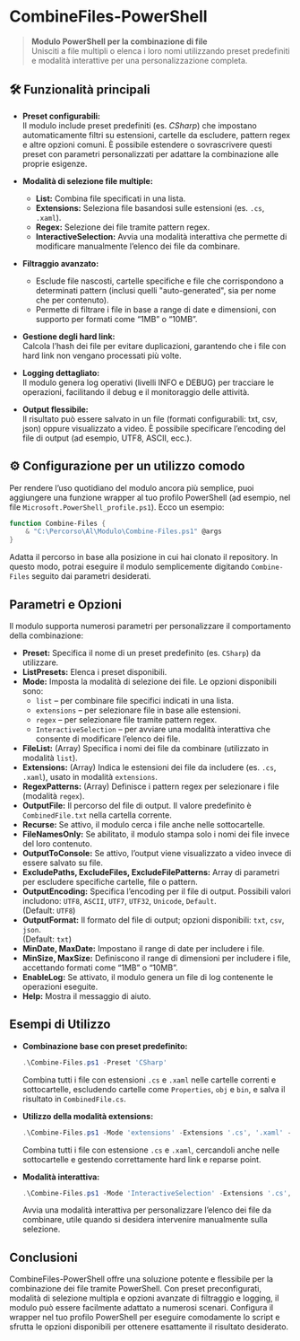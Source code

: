 # CombineFiles-PowerShell

> **Modulo PowerShell per la combinazione di file**  
> Unisciti a file multipli o elenca i loro nomi utilizzando preset predefiniti e modalità interattive per una personalizzazione completa.

## 🛠 Funzionalità principali

- **Preset configurabili:**  
  Il modulo include preset predefiniti (es. *CSharp*) che impostano automaticamente filtri su estensioni, cartelle da escludere, pattern regex e altre opzioni comuni. È possibile estendere o sovrascrivere questi preset con parametri personalizzati per adattare la combinazione alle proprie esigenze.

- **Modalità di selezione file multiple:**  
  - **List:** Combina file specificati in una lista.
  - **Extensions:** Seleziona file basandosi sulle estensioni (es. `.cs`, `.xaml`).
  - **Regex:** Selezione dei file tramite pattern regex.
  - **InteractiveSelection:** Avvia una modalità interattiva che permette di modificare manualmente l’elenco dei file da combinare.

- **Filtraggio avanzato:**  
  - Esclude file nascosti, cartelle specifiche e file che corrispondono a determinati pattern (inclusi quelli "auto-generated", sia per nome che per contenuto).  
  - Permette di filtrare i file in base a range di date e dimensioni, con supporto per formati come “1MB” o “10MB”.

- **Gestione degli hard link:**  
  Calcola l’hash dei file per evitare duplicazioni, garantendo che i file con hard link non vengano processati più volte.

- **Logging dettagliato:**  
  Il modulo genera log operativi (livelli INFO e DEBUG) per tracciare le operazioni, facilitando il debug e il monitoraggio delle attività.

- **Output flessibile:**  
  Il risultato può essere salvato in un file (formati configurabili: txt, csv, json) oppure visualizzato a video. È possibile specificare l’encoding del file di output (ad esempio, UTF8, ASCII, ecc.).

## ⚙️ Configurazione per un utilizzo comodo

Per rendere l’uso quotidiano del modulo ancora più semplice, puoi aggiungere una funzione wrapper al tuo profilo PowerShell (ad esempio, nel file `Microsoft.PowerShell_profile.ps1`). Ecco un esempio:

```powershell
function Combine-Files {
    & "C:\Percorso\Al\Modulo\Combine-Files.ps1" @args
}
```

Adatta il percorso in base alla posizione in cui hai clonato il repository. In questo modo, potrai eseguire il modulo semplicemente digitando `Combine-Files` seguito dai parametri desiderati.

## Parametri e Opzioni

Il modulo supporta numerosi parametri per personalizzare il comportamento della combinazione:

- **Preset:** Specifica il nome di un preset predefinito (es. `CSharp`) da utilizzare.
- **ListPresets:** Elenca i preset disponibili.
- **Mode:** Imposta la modalità di selezione dei file. Le opzioni disponibili sono:  
  - `list` – per combinare file specifici indicati in una lista.  
  - `extensions` – per selezionare file in base alle estensioni.  
  - `regex` – per selezionare file tramite pattern regex.  
  - `InteractiveSelection` – per avviare una modalità interattiva che consente di modificare l’elenco dei file.
- **FileList:** (Array) Specifica i nomi dei file da combinare (utilizzato in modalità `list`).
- **Extensions:** (Array) Indica le estensioni dei file da includere (es. `.cs`, `.xaml`), usato in modalità `extensions`.
- **RegexPatterns:** (Array) Definisce i pattern regex per selezionare i file (modalità `regex`).
- **OutputFile:** Il percorso del file di output. Il valore predefinito è `CombinedFile.txt` nella cartella corrente.
- **Recurse:** Se attivo, il modulo cerca i file anche nelle sottocartelle.
- **FileNamesOnly:** Se abilitato, il modulo stampa solo i nomi dei file invece del loro contenuto.
- **OutputToConsole:** Se attivo, l’output viene visualizzato a video invece di essere salvato su file.
- **ExcludePaths, ExcludeFiles, ExcludeFilePatterns:** Array di parametri per escludere specifiche cartelle, file o pattern.
- **OutputEncoding:** Specifica l’encoding per il file di output. Possibili valori includono: `UTF8`, `ASCII`, `UTF7`, `UTF32`, `Unicode`, `Default`.  
  (Default: `UTF8`)
- **OutputFormat:** Il formato del file di output; opzioni disponibili: `txt`, `csv`, `json`.  
  (Default: `txt`)
- **MinDate, MaxDate:** Impostano il range di date per includere i file.
- **MinSize, MaxSize:** Definiscono il range di dimensioni per includere i file, accettando formati come “1MB” o “10MB”.
- **EnableLog:** Se attivato, il modulo genera un file di log contenente le operazioni eseguite.
- **Help:** Mostra il messaggio di aiuto.

## Esempi di Utilizzo

- **Combinazione base con preset predefinito:**

  ```powershell
  .\Combine-Files.ps1 -Preset 'CSharp'
  ```

  Combina tutti i file con estensioni `.cs` e `.xaml` nelle cartelle correnti e sottocartelle, escludendo cartelle come `Properties`, `obj` e `bin`, e salva il risultato in `CombinedFile.cs`.

- **Utilizzo della modalità extensions:**

  ```powershell
  .\Combine-Files.ps1 -Mode 'extensions' -Extensions '.cs', '.xaml' -Recurse -EnableLog
  ```

  Combina tutti i file con estensione `.cs` e `.xaml`, cercandoli anche nelle sottocartelle e gestendo correttamente hard link e reparse point.

- **Modalità interattiva:**

  ```powershell
  .\Combine-Files.ps1 -Mode 'InteractiveSelection' -Extensions '.cs', '.xaml' -OutputFile 'CombinedFile.cs' -Recurse -ExcludePaths 'Properties', 'obj', 'bin' -ExcludeFilePatterns '.*\.g\.cs$', '.*\.designer\.cs$', '.*\.g\.i\.cs$' -EnableLog
  ```

  Avvia una modalità interattiva per personalizzare l’elenco dei file da combinare, utile quando si desidera intervenire manualmente sulla selezione.

## Conclusioni

CombineFiles-PowerShell offre una soluzione potente e flessibile per la combinazione dei file tramite PowerShell. Con preset preconfigurati, modalità di selezione multipla e opzioni avanzate di filtraggio e logging, il modulo può essere facilmente adattato a numerosi scenari. Configura il wrapper nel tuo profilo PowerShell per eseguire comodamente lo script e sfrutta le opzioni disponibili per ottenere esattamente il risultato desiderato.

